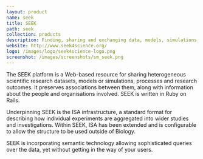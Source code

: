 ```yaml
---
layout: product
name: seek
title: SEEK
path: seek
collection: products
description: Finding, sharing and exchanging data, models, simulations and processes in life sciences
website: http://www.seek4science.org/
logo: /images/logo/seek4science-logo.png
screenshot: /images/screenshots/sm_seek.png
---
```


The SEEK platform is a Web-based resource for sharing heterogeneous scientific research datasets, models or simulations, processes and research outcomes. It preserves associations between them, along with information about the people and organisations involved. SEEK is written in Ruby on Rails.

Underpinning SEEK is the ISA infrastructure, a standard format for describing how individual experiments are aggregated into wider studies and investigations. Within SEEK, ISA has been extended and is configurable to allow the structure to be used outside of Biology.

SEEK is incorporating semantic technology allowing sophisticated queries over the data, yet without getting in the way of your users.